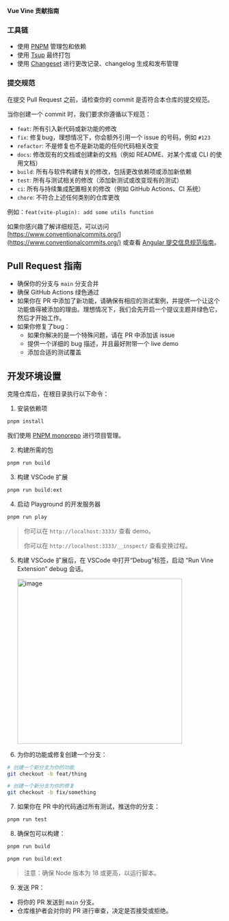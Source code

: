 **Vue Vine 贡献指南**

### 工具链

- 使用 [PNPM](https://pnpm.io/) 管理包和依赖
- 使用 [Tsup](https://tsup.egoist.sh/) 最终打包
- 使用 [Changeset](https://github.com/atlassian/changesets) 进行更改记录、changelog 生成和发布管理

### 提交规范

在提交 Pull Request 之前，请检查你的 commit 是否符合本仓库的提交规范。

当你创建一个 commit 时，我们要求你遵循以下规范：

- `feat`: 所有引入新代码或新功能的修改
- `fix`: 修复bug，理想情况下，你会额外引用一个 issue 的号码，例如 `#123`
- `refactor`: 不是修复也不是新功能的任何代码相关改变
- `docs`: 修改现有的文档或创建新的文档（例如 README、对某个库或 CLI 的使用文档）
- `build`: 所有与软件构建有关的修改，包括更改依赖项或添加新依赖
- `test`: 所有与测试相关的修改（添加新测试或改变现有的测试）
- `ci`: 所有与持续集成配置相关的修改（例如 GitHub Actions、CI 系统）
- `chore`: 不符合上述任何类别的仓库更改

例如：`feat(vite-plugin): add some utils function`

如果你感兴趣了解详细规范，可以访问 [https://www.conventionalcommits.org/](https://www.conventionalcommits.org/) 或查看 [Angular 提交信息规范指南](https://github.com/angular/angular/blob/22b96b9/CONTRIBUTING.md#-commit-message-guidelines)。

## Pull Request 指南

- 确保你的分支与 `main` 分支合并
- 确保 GitHub Actions 绿色通过
- 如果你在 PR 中添加了新功能，请确保有相应的测试案例，并提供一个让这个功能值得被添加的理由。理想情况下，我们会先开启一个提议主题并绿色它，然后才开始工作。
- 如果你修复了bug：
  - 如果你解决的是一个特殊问题，请在 PR 中添加该 issue
  - 提供一个详细的 bug 描述，并且最好附带一个 live demo
  - 添加合适的测试覆盖

## 开发环境设置

克隆仓库后，在根目录执行以下命令：

1. 安装依赖项

```bash
pnpm install
```

我们使用 [PNPM monorepo](https://pnpm.io/workspaces) 进行项目管理。

2. 构建所需的包

```bash
pnpm run build
```

3. 构建 VSCode 扩展

```bash
pnpm run build:ext
```

4. 启动 Playground 的开发服务器

```bash
pnpm run play
```

> 你可以在 `http://localhost:3333/` 查看 demo。
>
> 你可以在 `http://localhost:3333/__inspect/` 查看变换过程。

5. 构建 VSCode 扩展后，在 VSCode 中打开“Debug”标签，启动 “Run Vine Extension” debug 会话。

    <img width="385" alt="image" src="https://github.com/vue-vine/vue-vine/assets/46062972/374b77a4-9d49-4eb6-a84b-f7ab64b99bdf">

6. 为你的功能或修复创建一个分支：

```bash
# 创建一个新分支为你的功能
git checkout -b feat/thing

# 创建一个新分支为你的修复
git checkout -b fix/something
```

7. 如果你在 PR 中的代码通过所有测试，推送你的分支：

```bash
pnpm run test
```

8. 确保包可以构建：

```bash
pnpm run build

pnpm run build:ext
```

> 注意：确保 Node 版本为 18 或更高，以运行脚本。

9. 发送 PR：

- 将你的 PR 发送到 `main` 分支。
- 仓库维护者会对你的 PR 进行审查，决定是否接受或拒绝。
